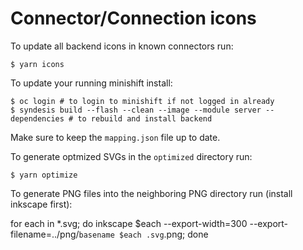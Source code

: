 # Connector/Connection icons

To update all backend icons in known connectors run:

    $ yarn icons

To update your running minishift install:

    $ oc login # to login to minishift if not logged in already
    $ syndesis build --flash --clean --image --module server --dependencies # to rebuild and install backend

Make sure to keep the `mapping.json` file up to date.

To generate optmized SVGs in the `optimized` directory run:

    $ yarn optimize
    
To generate PNG files into the neighboring PNG directory run (install inkscape first):

for each in *.svg; do inkscape $each --export-width=300 --export-filename=../png/`basename $each .svg`.png; done
   
   
